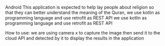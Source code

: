 Android
This application is expected to help lay people about religion so that they can better understand the meaning of the Quran, we use kotlin as programming language and use retrofit as REST API
we use kotlin as programming language and use retrofit as REST API

How to use:
we are using camera x to capture the image then send it to the cloud API and detected by it to display the results in the application
